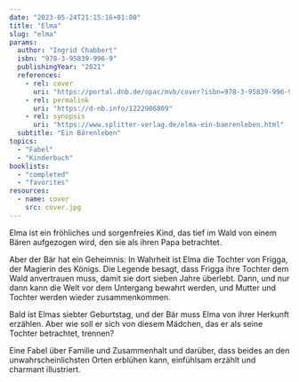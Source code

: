 ```yaml
---
date: "2023-05-24T21:15:16+01:00"
title: "Elma"
slug: "elma"
params:
  author: "Ingrid Chabbert"
  isbn: "978-3-95839-996-9"
  publishingYear: "2021"
  references:
    - rel: cover
      uri: "https://portal.dnb.de/opac/mvb/cover?isbn=978-3-95839-996-9"
    - rel: permalink
      uri: "https://d-nb.info/1222986809"
    - rel: synopsis
      uri: "https://www.splitter-verlag.de/elma-ein-baerenleben.html"
  subtitle: "Ein Bärenleben"
topics:
  - "Fabel"
  - "Kinderbuch"
booklists:
  - "completed"
  - "favorites"
resources:
  - name: cover
    src: cover.jpg
---
```

Elma ist ein fröhliches und sorgenfreies Kind, das tief im Wald von einem Bären 
aufgezogen wird, den sie als ihren Papa betrachtet.

Aber der Bär hat ein Geheimnis: In Wahrheit ist Elma die Tochter von Frigga, der 
Magierin des Königs. Die Legende besagt, dass Frigga ihre Tochter dem Wald 
anvertrauen muss, damit sie dort sieben Jahre überlebt. Dann, und nur dann kann
die Welt vor dem Untergang bewahrt werden, und Mutter und Tochter werden wieder 
zusammenkommen.

Bald ist Elmas siebter Geburtstag, und der Bär muss Elma von ihrer Herkunft 
erzählen. Aber wie soll er sich von diesem Mädchen, das er als seine Tochter 
betrachtet, trennen?

Eine Fabel über Familie und Zusammenhalt und darüber, dass beides an den 
unwahrscheinlichsten Orten erblühen kann, einfühlsam erzählt und charmant 
illustriert.